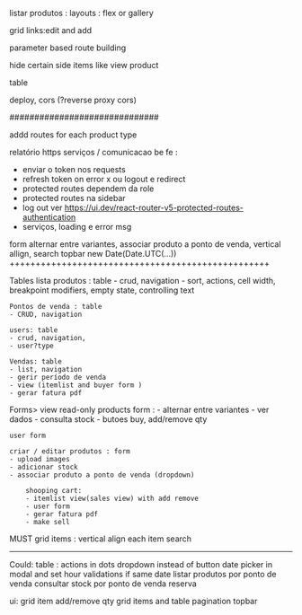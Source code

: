 
listar produtos : layouts : flex or gallery

grid links:edit and add

parameter based route building

hide certain side items like view product

table

deploy, cors (?reverse proxy cors)

##############################

addd routes for each product type

relatório
https
serviços / comunicacao be fe : 
- enviar o token nos requests
- refresh token on error x ou logout e redirect
- protected routes dependem da role
- protected routes na sidebar
- log out ver https://ui.dev/react-router-v5-protected-routes-authentication
- serviços, loading e error msg




form alternar entre variantes, associar produto a ponto de venda, 
vertical allign, search
topbar
new Date(Date.UTC(...))
++++++++++++++++++++++++++++++++++++++++++++++++++

Tables
	lista produtos : table
	- crud, navigation
	- sort, actions, cell width, breakpoint modifiers, empty state, controlling text

	Pontos de venda : table
	- CRUD, navigation

	users: table
	- crud, navigation,
	- user?type

	Vendas: table 
	- list, navigation
	- gerir período de venda
	- view (itemlist and buyer form )
	- gerar fatura pdf

Forms>
	view read-only products  form :
	- alternar entre variantes
	- ver dados
	- consulta stock
	- butoes buy, add/remove qty

	user form

	criar / editar produtos : form 
	- upload images
	- adicionar stock
	- associar produto a ponto de venda (dropdown)

		shooping cart: 
		- itemlist view(sales view) with add remove
		- user form
		- gerar fatura pdf
		- make sell

MUST
grid items : vertical align each item
search

---------------------------------------------------
Could:
table : actions in dots dropdown instead of button
date picker in modal and set hour validations if same date
listar produtos por ponto de venda
consultar stock por ponto de venda
reserva


ui:
grid item add/remove qty
grid items and table pagination
topbar
